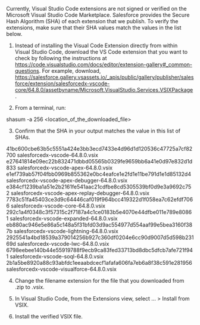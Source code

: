 Currently, Visual Studio Code extensions are not signed or verified on the
Microsoft Visual Studio Code Marketplace. Salesforce provides the Secure Hash
Algorithm (SHA) of each extension that we publish. To verify the extensions,
make sure that their SHA values match the values in the list below.

1. Instead of installing the Visual Code Extension directly from within Visual
   Studio Code, download the VS Code extension that you want to check by
   following the instructions at
   https://code.visualstudio.com/docs/editor/extension-gallery#_common-questions.
   For example, download,
   https://salesforce.gallery.vsassets.io/_apis/public/gallery/publisher/salesforce/extension/salesforcedx-vscode-core/64.8.0/assetbyname/Microsoft.VisualStudio.Services.VSIXPackage.

2. From a terminal, run:

shasum -a 256 <location_of_the_downloaded_file>

3. Confirm that the SHA in your output matches the value in this list of SHAs.

41bc600cbe63b5c5551a424e3bb3ecd7433e4d96d1d120536c47725a7cf82700  salesforcedx-vscode-64.8.0.vsix
e27641814e09ec22b832471dbbd05565b0329fe9659bb6a41e0d97e832d1d833  salesforcedx-vscode-apex-64.8.0.vsix
e1ef739ab57f04fbb0969b855362e0bc4eafce1e2fd1e11be791d1e1d85132d4  salesforcedx-vscode-apex-debugger-64.8.0.vsix
e384cf1239ba1a51e2b2161fe541aac21cdfbe8cd5305539bf0d9e3a9692c752  salesforcedx-vscode-apex-replay-debugger-64.8.0.vsix
7783c51fa45403ce3d9c64446caf019f964bcc419322d1f058ea7c62efdf7066  salesforcedx-vscode-core-64.8.0.vsix
292c1a4f0348c3f57315c2f7187a4c1ce0183b5e4070e44dfbe011e789e80861  salesforcedx-vscode-expanded-64.8.0.vsix
eb880ac946e5e86a5c148a5f31bfd03d9ac554977d554aaf99e5bea3160f387b  salesforcedx-vscode-lightning-64.8.0.vsix
2925541a4bd18539a379014256b927c360df0204e6cc90d9007d5d598b23169d  salesforcedx-vscode-lwc-64.8.0.vsix
6798eebee140b44e55919788f9ecb9ca83fed33713bd8dbc5dfcb7afe721f941  salesforcedx-vscode-soql-64.8.0.vsix
2b1a5be8920a88c93abfdc1eeaabdcecf1afafa606fa7eb6a8f38c591e281956  salesforcedx-vscode-visualforce-64.8.0.vsix


4. Change the filename extension for the file that you downloaded from .zip to
.vsix.

5. In Visual Studio Code, from the Extensions view, select ... > Install from
VSIX.

6. Install the verified VSIX file.
